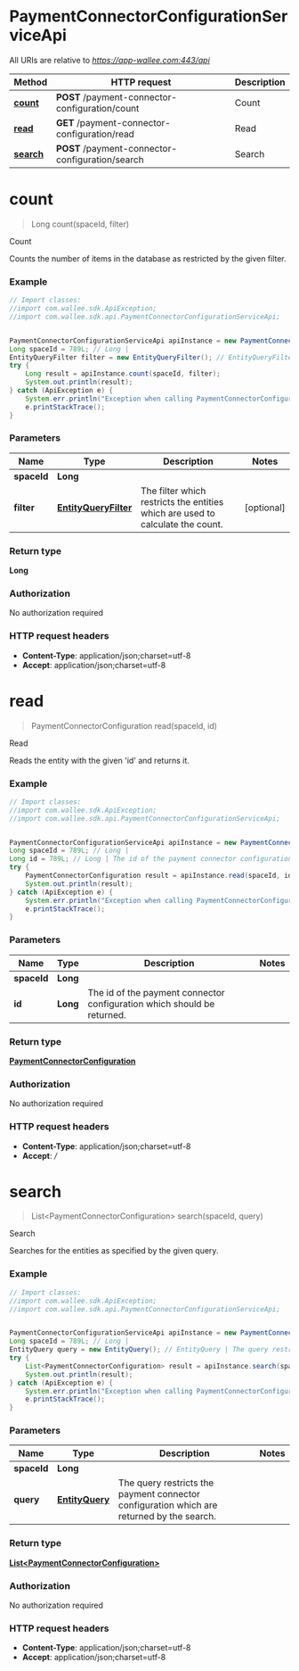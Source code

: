 # PaymentConnectorConfigurationServiceApi

All URIs are relative to *https://app-wallee.com:443/api*

Method | HTTP request | Description
------------- | ------------- | -------------
[**count**](PaymentConnectorConfigurationServiceApi.md#count) | **POST** /payment-connector-configuration/count | Count
[**read**](PaymentConnectorConfigurationServiceApi.md#read) | **GET** /payment-connector-configuration/read | Read
[**search**](PaymentConnectorConfigurationServiceApi.md#search) | **POST** /payment-connector-configuration/search | Search


<a name="count"></a>
# **count**
> Long count(spaceId, filter)

Count

Counts the number of items in the database as restricted by the given filter.

### Example
```java
// Import classes:
//import com.wallee.sdk.ApiException;
//import com.wallee.sdk.api.PaymentConnectorConfigurationServiceApi;


PaymentConnectorConfigurationServiceApi apiInstance = new PaymentConnectorConfigurationServiceApi();
Long spaceId = 789L; // Long | 
EntityQueryFilter filter = new EntityQueryFilter(); // EntityQueryFilter | The filter which restricts the entities which are used to calculate the count.
try {
    Long result = apiInstance.count(spaceId, filter);
    System.out.println(result);
} catch (ApiException e) {
    System.err.println("Exception when calling PaymentConnectorConfigurationServiceApi#count");
    e.printStackTrace();
}
```

### Parameters

Name | Type | Description  | Notes
------------- | ------------- | ------------- | -------------
 **spaceId** | **Long**|  |
 **filter** | [**EntityQueryFilter**](EntityQueryFilter.md)| The filter which restricts the entities which are used to calculate the count. | [optional]

### Return type

**Long**

### Authorization

No authorization required

### HTTP request headers

 - **Content-Type**: application/json;charset=utf-8
 - **Accept**: application/json;charset=utf-8

<a name="read"></a>
# **read**
> PaymentConnectorConfiguration read(spaceId, id)

Read

Reads the entity with the given &#39;id&#39; and returns it.

### Example
```java
// Import classes:
//import com.wallee.sdk.ApiException;
//import com.wallee.sdk.api.PaymentConnectorConfigurationServiceApi;


PaymentConnectorConfigurationServiceApi apiInstance = new PaymentConnectorConfigurationServiceApi();
Long spaceId = 789L; // Long | 
Long id = 789L; // Long | The id of the payment connector configuration which should be returned.
try {
    PaymentConnectorConfiguration result = apiInstance.read(spaceId, id);
    System.out.println(result);
} catch (ApiException e) {
    System.err.println("Exception when calling PaymentConnectorConfigurationServiceApi#read");
    e.printStackTrace();
}
```

### Parameters

Name | Type | Description  | Notes
------------- | ------------- | ------------- | -------------
 **spaceId** | **Long**|  |
 **id** | **Long**| The id of the payment connector configuration which should be returned. |

### Return type

[**PaymentConnectorConfiguration**](PaymentConnectorConfiguration.md)

### Authorization

No authorization required

### HTTP request headers

 - **Content-Type**: application/json;charset=utf-8
 - **Accept**: *_/_*

<a name="search"></a>
# **search**
> List&lt;PaymentConnectorConfiguration&gt; search(spaceId, query)

Search

Searches for the entities as specified by the given query.

### Example
```java
// Import classes:
//import com.wallee.sdk.ApiException;
//import com.wallee.sdk.api.PaymentConnectorConfigurationServiceApi;


PaymentConnectorConfigurationServiceApi apiInstance = new PaymentConnectorConfigurationServiceApi();
Long spaceId = 789L; // Long | 
EntityQuery query = new EntityQuery(); // EntityQuery | The query restricts the payment connector configuration which are returned by the search.
try {
    List<PaymentConnectorConfiguration> result = apiInstance.search(spaceId, query);
    System.out.println(result);
} catch (ApiException e) {
    System.err.println("Exception when calling PaymentConnectorConfigurationServiceApi#search");
    e.printStackTrace();
}
```

### Parameters

Name | Type | Description  | Notes
------------- | ------------- | ------------- | -------------
 **spaceId** | **Long**|  |
 **query** | [**EntityQuery**](EntityQuery.md)| The query restricts the payment connector configuration which are returned by the search. |

### Return type

[**List&lt;PaymentConnectorConfiguration&gt;**](PaymentConnectorConfiguration.md)

### Authorization

No authorization required

### HTTP request headers

 - **Content-Type**: application/json;charset=utf-8
 - **Accept**: application/json;charset=utf-8

